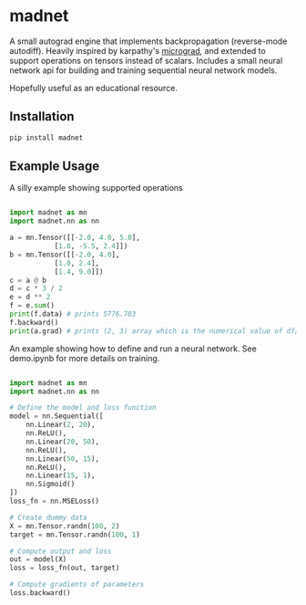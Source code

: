 # madnet

A small autograd engine that implements backpropagation (reverse-mode autodiff). Heavily inspired by karpathy's [micrograd](https://github.com/karpathy/micrograd/tree/master), and extended to support operations on tensors instead of scalars. Includes a small neural network api for building and training sequential neural network models.

Hopefully useful as an educational resource.

## Installation

``` bash
pip install madnet
```

## Example Usage

A silly example showing supported operations

```python

import madnet as mn
import madnet.nn as nn

a = mn.Tensor([[-2.0, 4.0, 5.0], 
           [1.0, -5.5, 2.4]])
b = mn.Tensor([[-2.0, 4.0], 
           [1.0, 2.4],
           [1.4, 9.0]])
c = a @ b
d = c * 3 / 2
e = d ** 2
f = e.sum()
print(f.data) # prints 5776.783
f.backward()
print(a.grad) # prints (2, 3) array which is the numerical value of df/da
```

An example showing how to define and run a neural network. See demo.ipynb for more details on training.

```python

import madnet as mn
import madnet.nn as nn

# Define the model and loss function
model = nn.Sequential([
    nn.Linear(2, 20),
    nn.ReLU(),
    nn.Linear(20, 50), 
    nn.ReLU(),
    nn.Linear(50, 15),
    nn.ReLU(),
    nn.Linear(15, 1),
    nn.Sigmoid()
])
loss_fn = nn.MSELoss()

# Create dummy data
X = mn.Tensor.randn(100, 2)
target = mn.Tensor.randn(100, 1)

# Compute output and loss
out = model(X)
loss = loss_fn(out, target)

# Compute gradients of parameters
loss.backward()
```
